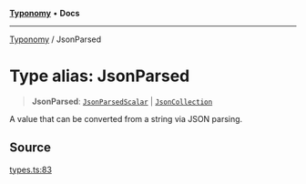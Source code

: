 [**Typonomy**](../README.md) • **Docs**

***

[Typonomy](../globals.md) / JsonParsed

# Type alias: JsonParsed

> **JsonParsed**: [`JsonParsedScalar`](JsonParsedScalar.md) \| [`JsonCollection`](JsonCollection.md)

A value that can be converted from a string via JSON parsing.

## Source

[types.ts:83](https://github.com/softcraft-development/typonomy/blob/d8b6722e8f9213512ecbf239a27330f22316ef6d/src/types.ts#L83)
